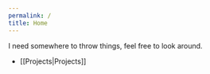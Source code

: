 ```yaml
---
permalink: /
title: Home
---
```

I need somewhere to throw things, feel free to look around.

- [[Projects|Projects]]
